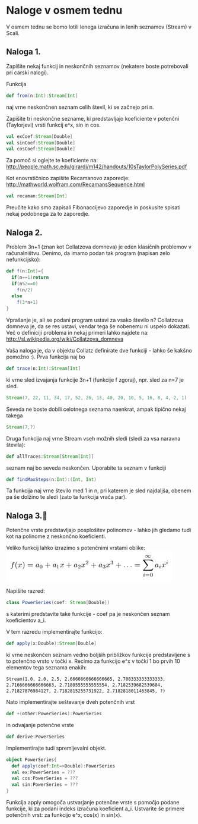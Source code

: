 # Naloge v osmem tednu

V osmem tednu se bomo lotili lenega izračuna in lenih seznamov (Stream) v Scali.

## Naloga 1.

Zapišite nekaj funkcij in neskončnih seznamov (nekatere boste potrebovali pri carski nalogi).

Funkcija
```scala
def from(n:Int):Stream[Int]
```
naj vrne neskončnen seznam celih števil, ki se začnejo pri n.

Zapišite tri neskončne sezname, ki predstavljajo koeficiente v potenčni (Taylorjevi) vrsti funkcij e^x, sin in cos.
```scala
val exCoef:Stream[Double]
val sinCoef:Stream[Double]
val cosCoef:Stream[Double]
```
Za pomoč si oglejte te koeficiente na:
http://people.math.sc.edu/girardi/m142/handouts/10sTaylorPolySeries.pdf

Kot enovrstičnico zapišite Recamanovo zaporedje:
http://mathworld.wolfram.com/RecamansSequence.html

```scala
val recaman:Stream[Int]
```
Preučite kako smo zapisali Fibonaccijevo zaporedje in poskusite spisati nekaj podobnega za to zaporedje.

## Naloga 2.

Problem 3n+1 (znan kot Collatzova domneva) je eden klasičnih problemov v računalništvu.
Denimo, da imamo podan tak program (napisan zelo nefunkcijsko):

```scala
def f(n:Int)={
  if(n==1)return
  if(n%2==0)
    f(n/2)
  else
    f(3*n+1)
}
```
Vprašanje je, ali se podani program ustavi za vsako število n? Collatzova domneva je, da se res ustavi, vendar tega še nobenemu ni uspelo dokazati.
Več o definiciji problema in nekaj primeri lahko najdete na:
http://sl.wikipedia.org/wiki/Collatzova_domneva

Vaša naloga je, da v objektu Collatz definirate dve funkciji - lahko še kakšno pomožno :).
Prva funkcija naj bo
```scala
def trace(n:Int):Stream[Int]
```
ki vrne sled izvajanja funkcije 3n+1 (funkcije f zgoraj), npr. sled za n=7 je sled.
```scala
Stream(7, 22, 11, 34, 17, 52, 26, 13, 40, 20, 10, 5, 16, 8, 4, 2, 1)
```
Seveda ne boste dobili celotnega seznama naenkrat, ampak tipično nekaj takega
```scala
Stream(7,?)
```

Druga funkcija naj vrne Stream vseh možnih sledi (sledi za vsa naravna števila):
```scala
def allTraces:Stream[Stream[Int]]
```

seznam naj bo seveda neskončen. Uporabite ta seznam v funkciji

```scala
def findMaxSteps(n:Int):(Int, Int)
```
Ta funkcija naj vrne število med 1 in n, pri katerem je sled najdaljša, obenem pa še dolžino te sledi (zato ta funkcija vrača par).



## Naloga 3.:crown:

Potenčne vrste predstavljajo posplošitev polinomov - lahko jih gledamo tudi kot na polinome z neskončno koeficienti.  

Veliko funkcij lahko izrazimo s potenčnimi vrstami oblike:
![](img/series.png)

Napišite razred:
```scala
class PowerSeries(coef: Stream[Double])
```
s katerimi predstavite take funkcije - coef pa je neskončen seznam koeficientov a_i.

V tem razredu implementirajte funkcijo:
```scala
def apply(x:Double):Stream[Double]
```
ki vrne neskončen seznam vedno boljših približkov funkcije predstavljene s to potenčno vrsto v točki x. Recimo za funkcijo e^x v točki 1 bo prvih 10 elementov tega seznama enakih:
```
Stream(1.0, 2.0, 2.5, 2.6666666666666665, 2.708333333333333, 2.7166666666666663, 2.7180555555555554, 2.7182539682539684, 2.71827876984127, 2.7182815255731922, 2.7182818011463845, ?)

```

Nato implementirajte seštevanje dveh potenčnih vrst
```scala
def +(other:PowerSeries):PowerSeries
```
in odvajanje potenčne vrste
```scala
def derive:PowerSeries
```

Implementirajte tudi spremljevalni objekt.

```scala
object PowerSeries{
  def apply(coef:Int=>Double):PowerSeries
  val ex:PowerSeries = ???
  val cos:PowerSeries = ???
  val sin:PowerSeries = ???
}
```
Funkcija apply omogoča ustvarjanje potenčne vrste s pomočjo podane funkcije, ki za podani indeks izračuna koeficient a_i.
Ustvarite še primere potenčnih vrst: za funkcijo e^x, cos(x) in sin(x).
